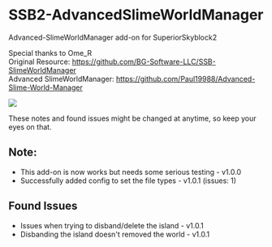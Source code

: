 # SSB2-AdvancedSlimeWorldManager
Advanced-SlimeWorldManager add-on for SuperiorSkyblock2

Special thanks to Ome_R<br>
Original Resource: https://github.com/BG-Software-LLC/SSB-SlimeWorldManager<br>
Advanced SlimeWorldManager: https://github.com/Paul19988/Advanced-Slime-World-Manager

<img src="https://i.imgur.com/K1M5ZYg.png">

These notes and found issues might be changed at anytime, so keep your eyes on that.

## Note:
<ul>
  <li>This add-on is now works but needs some serious testing - v1.0.0</li>
  <li>Successfully added config to set the file types - v1.0.1 (issues: 1)</li>
</ul>

## Found Issues
<ul>
  <li>Issues when trying to disband/delete the island - v1.0.1</li>
  <li>Disbanding the island doesn't removed the world - v1.0.1</li>
<ul>
